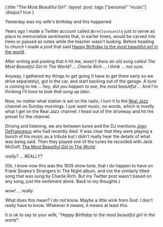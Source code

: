 {:title "The Most Beautiful Girl"
 :layout :post
 :tags ["personal" "music"]
 :disqus? true
}

Yesterday was my wife's birthday and this happened.

Years ago I made a Twitter account called `@bretlovesanita` just to serve as place to memorialize sentiments that, in earlier times, would be carved into trees or passed as notes while the teacher wasn't looking.
Before heading to church I made a post that said [Happy Birthday to the most beautiful girl in the world](https://twitter.com/bretlovesanita/status/1566418698323349504).

After writing and posting that it hit me, _wasn't there an old song called The Most Beautiful Girl In The World? ... Charlie Rich ... I think ... not sure_.

Anyway, I gathered my things to get going (I have to get there early so we drive separately), got in the car, and start backing out of the garage.
A tune is coming to me _... hey, did you happen to see, the most beautiful ..._
And I'm thinking _I'll have to look that song up later_.

Now, no matter what station is set on the radio, I turn it to the [Real Jazz](https://www.siriusxm.com/channels/real-jazz) channel on Sunday mornings.
I just want music, no words, which is mostly what I get on the Real Jazz channel. I head out of the driveway and hit the preset for the channel.

Driving and listening, we are between tunes and the DJ mentions [Joey DeFrancesco](https://www.joeydefrancesco.com) who had recently died.
It was clear that they were playing a bunch of his music as a tribute but I didn't really hear the details of what was being said.
Then they played one of the tunes he recorded with Jack McDuff, [The Most Beautiful Girl In The World](https://music.apple.com/us/album/the-most-beautiful-girl-in-the-world/1443260863?i=1443260960)

_really? ... REALLY?_

(Ok, I know now this was the 1935 show tune, that I do happen to have on Frank Sinatra's Strangers In The Night album, and not the similarly titled song that was sung by Charlie Rich. But my Twitter post wasn't based on any song, just the sentiment alone. Back to my thoughts.)

_wow! ... really_

What does this mean? I do not know. Maybe a little wink from God. I don't really have to know. Whatever it means, it means at least this.

It is ok to say to your wife, _"Happy Birthday to the most beautiful girl in the world"_.
